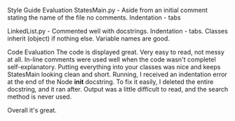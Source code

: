 Style Guide Evaluation
StatesMain.py - Aside from an initial comment stating the name of the file no comments. Indentation - tabs

LinkedList.py - Commented well with docstrings. Indentation - tabs. Classes inherit (object) if nothing else. Variable names are good.


Code Evaluation
The code is displayed great. Very easy to read, not messy at all. In-line comments were used well when the code wasn't completel self-explanatory. Putting everything into your classes was nice and keeps StatesMain looking clean and short. Running, I received an indentation error at the end of the Node __init__ docstring. To fix it easily, I deleted the entire docstring, and it ran after. Output was a little difficult to read, and the search method is never used.

Overall it's great.
